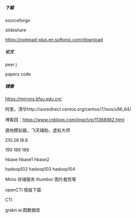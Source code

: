 ##### 下载

sourceforge

slideshare

https://notepad-plus.en.softonic.com/download

##### 论文

peer j

papers code

##### 镜像

https://mirrors.bfsu.edu.cn/

阿里，清华http://isoredirect.centos.org/centos/7/isos/x86_64/

博客园：https://www.cnblogs.com/jingch/p/11368982.html

遁地模拟器，飞天辅助，虚拟大师

210.28.18.6

190   				189				188

hbase  			hbase1  	  hbase2

hadoop102    hadoop103  hadoop104

Minio 存储服务 thumbor 图片裁剪等

openCTI 情报下载

CTI 

grakn ai:图数据库